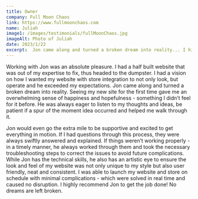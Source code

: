 ```yaml
---
title: Owner
company: Full Moon Chaos 
link: https://www.fullmoonchaos.com
name: Juliah
image1: /images/testimonials/fullMoonChaos.jpg
imageAlt: Photo of Juliah
date: 2023/1/22
excerpt:  Jon came along and turned a broken dream into reality... I highly recommend Jon to get the job done. <strong>No dreams are left broken!</strong>
---
```


Working with Jon was an absolute pleasure. I had a half built website that was out of my expertise to fix, thus headed to the dumpster. I had a vision on how I wanted my website with store integration to not only look, but operate and he exceeded my expectations.  Jon came along and turned a broken dream into reality. Seeing my new site for the first time gave me an overwhelming sense of happiness and hopefulness - something I didn’t feel for it before. He was always eager to listen to my thoughts and ideas, be patient if a spur of the moment idea occurred and helped me walk through it. 

Jon would even go the extra mile to be supportive and excited to get everything in motion. If I had questions through this process, they were always swiftly answered and explained. If things weren’t working properly - in a timely manner, he always worked through them and took the necessary troubleshooting steps to correct the issues to avoid future complications. While Jon has the technical skills, he also has an artistic eye to ensure the look and feel of my website was not only unique to my style but also user friendly, neat and consistent. I was able to launch my website and store on schedule with minimal complications - which were solved in real time and caused no disruption. I highly recommend Jon to get the job done! No dreams are left broken.


